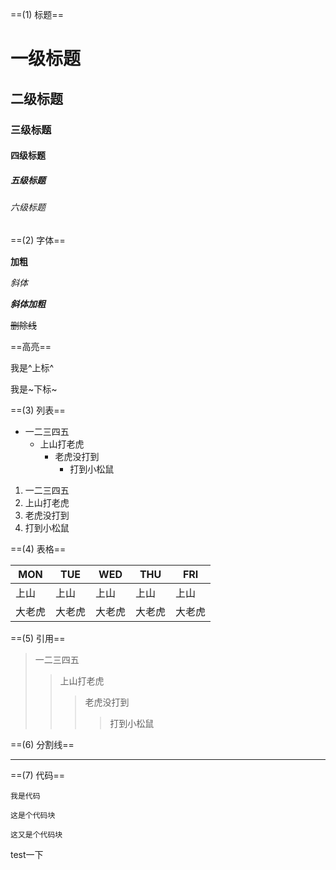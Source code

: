 ==(1) 标题==

# 一级标题

## 二级标题

### 三级标题

#### 四级标题

##### 五级标题

###### 六级标题

==(2) 字体==

**加粗**

*斜体*

***斜体加粗***

~~删除线~~

==高亮==

我是^上标^

我是~下标~

==(3) 列表==

+ 一二三四五
  + 上山打老虎
    + 老虎没打到
      + 打到小松鼠

1. 一二三四五
2. 上山打老虎
3. 老虎没打到
4. 打到小松鼠

==(4) 表格==

| MON    | TUE    | WED    | THU    | FRI    |
| ------ | ------ | ------ | ------ | ------ |
| 上山   | 上山   | 上山   | 上山   | 上山   |
| 大老虎 | 大老虎 | 大老虎 | 大老虎 | 大老虎 |

==(5) 引用==

> 一二三四五
>
> > 上山打老虎
> >
> > > 老虎没打到
> > >
> > > > 打到小松鼠

==(6) 分割线==

***

==(7) 代码==

`我是代码`

```
这是个代码块
```

```
这又是个代码块
```

test一下
